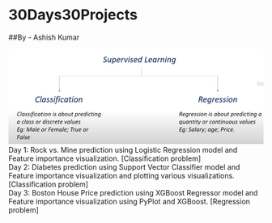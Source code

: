 ﻿# 30Days30Projects
 ##By - Ashish Kumar

![Supervised Learning](image.png)
 Day 1: Rock vs. Mine prediction using Logistic Regression model and Feature importance visualization. [Classification problem]<br/>
 Day 2: Diabetes prediction using Support Vector Classifier model and Feature importance visualization and plotting various visualizations. [Classification problem] <br/>
 Day 3: Boston House Price prediction using XGBoost Regressor model and Feature importance visualization using PyPlot and XGBoost. [Regression problem] <br/>

